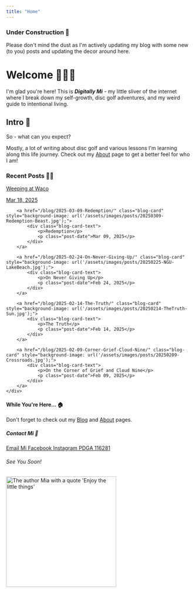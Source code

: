 ```yaml
---
title: "Home"
---
```

<div class="content-box">
    <h3>Under Construction 🚧</h3>
    <p>Please don't mind the dust as I'm actively updating my blog with some new (to you) posts and updating the decor around here.</p>
</div>

<div class="content-box">
    <h1>Welcome 🙋🏽‍♀️</h1>
    <p>I'm glad you're here! This is <b><i>Digitally Mi</i></b> - my little sliver of the internet where I break down my self-growth, disc golf adventures, and my weird guide to intentional living.</p>
</div>

<div class="content-box">
    <h2>Intro 🤩</h2>
    <p>So - what can you expect?</p>
    <p>Mostly, a lot of writing about disc golf and various lessons I'm learning along this life journey. Check out my <a href="/about/">About</a> page to get a better feel for who I am!</p>
</div>

<div class="content-box">
    <h3>Recent Posts ✍🏽</h3>
    <div class="blog-grid">
        <a href="/blog/2025-03-18-Weeping-at-Waco/" class="blog-card" style="background-image: url('/assets/images/posts/20250322-WeepingWaco-LostDiscs.jpg');">
            <div class="blog-card-text">
                <p>Weeping at Waco</p>
                <p class="post-date">Mar 18, 2025</p>
            </div>
        </a>
        
        <a href="/blog/2025-03-09-Redemption/" class="blog-card" style="background-image: url('/assets/images/posts/20250309-Redemption-Beast.jpg');">
            <div class="blog-card-text">
                <p>Redemption</p>
                <p class="post-date">Mar 09, 2025</p>
            </div>
        </a>
        
        <a href="/blog/2025-02-24-On-Never-Giving-Up/" class="blog-card" style="background-image: url('/assets/images/posts/20250225-NGU-LakeBeach.jpg');">
            <div class="blog-card-text">
                <p>On Never Giving Up</p>
                <p class="post-date">Feb 24, 2025</p>
            </div>
        </a>
        
        <a href="/blog/2025-02-14-The-Truth/" class="blog-card" style="background-image: url('/assets/images/posts/20250214-TheTruth-Sun.jpg');">
            <div class="blog-card-text">
                <p>The Truth</p>
                <p class="post-date">Feb 14, 2025</p>
            </div>
        </a>
        
        <a href="/blog/2025-02-09-Corner-Grief-Cloud-Nine/" class="blog-card" style="background-image: url('/assets/images/posts/20250209-Crossroads.jpg');">
            <div class="blog-card-text">
                <p>On the Corner of Grief and Cloud Nine</p>
                <p class="post-date">Feb 09, 2025</p>
            </div>
        </a>
    </div>
</div>

<div class="content-box">
    <h4>While You're Here... 🏠</h4>
    <p>Don't forget to check out my <a href="/blog/">Blog</a> and <a href="/about/">About</a> pages.</p>
</div>

<div class="content-box">
    <h5>Contact Mi 📱</h5>
    <div class="contact-links">
        <a href="mailto:dgmi116281@gmail.com" class="contact-button email">
            <i class="fas fa-envelope"></i> Email Mi
        </a>
        <a href="https://www.facebook.com/dgmi116281" target="_blank" class="contact-button facebook">
            <i class="fab fa-facebook-f"></i> Facebook
        </a>
        <a href="https://www.instagram.com/dgmi_/" target="_blank" class="contact-button instagram">
            <i class="fab fa-instagram"></i> Instagram
        </a>
        <a href="https://www.pdga.com/player/116281" target="_blank" class="contact-button pdga">
            <i class="fas fa-disc-golf"></i> PDGA 116281
        </a>
    </div>
</div>

<div class="content-box">
    <h6>See You Soon!</h6>
    <p><img src="/assets/images/Mi-Enjoy-Little-Things.JPG" alt="The author Mia with a quote 'Enjoy the little things'" width="300"></p>
</div>
